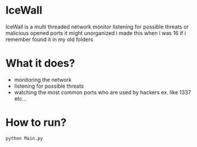 # IceWall
IceWall is a multi threaded network monitor listening for possible threats or malicious opened ports
it might unorganized i made this when i was 16 if i remember found it in my old folders

# What it does?
* monitoring the network
* listening for possible threats
* watching the most common ports who are used by hackers ex. like 1337 etc...

# How to run?
`python Main.py`
